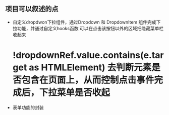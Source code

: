 ## 项目可以叙述的点

- 自定义dropdwon下拉组件，通过Dropdown 和 DropdownItem 组件完成下拉功能，并通过自定义hooks函数
  可以在点击该按钮以外的区域把隐藏菜单栏收起来
  # !dropdownRef.value.contains(e.target as HTMLElement) 去判断元素是否包含在页面上，从而控制点击事件完成后，下拉菜单是否收起

- 表单功能的封装